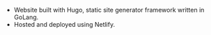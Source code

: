 * Website built with Hugo, static site generator framework written in GoLang.
* Hosted and deployed using Netlify.

